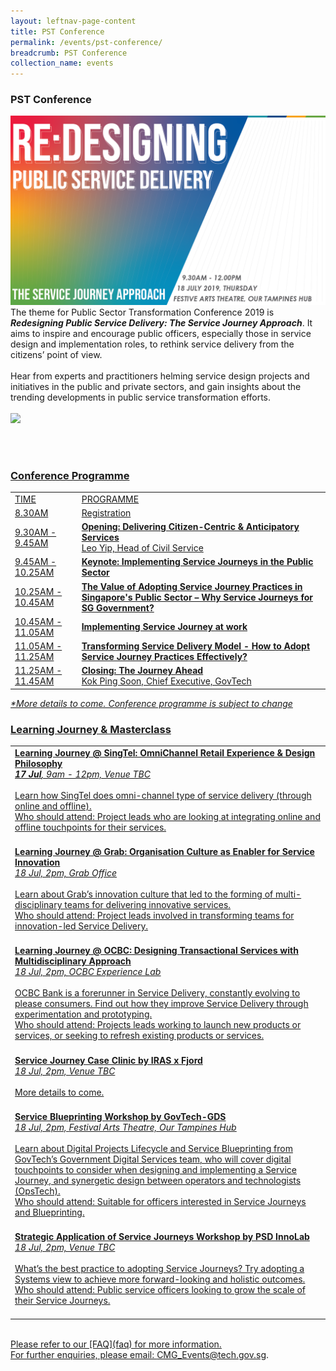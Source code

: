 ```yaml
---
layout: leftnav-page-content
title: PST Conference
permalink: /events/pst-conference/
breadcrumb: PST Conference
collection_name: events
---
```


### PST Conference
![PST Conference](/images/Conference_Banner.png)
<br>
The theme for Public Sector Transformation Conference 2019 is <i><b>Redesigning Public Service Delivery: The Service Journey Approach</b></i>. It aims to inspire and encourage public officers, especially those in service design and implementation roles, to rethink service delivery from the citizens’ point of view.
<br>
<br>
Hear from experts and practitioners helming service design projects and initiatives in the public and private sectors, and  gain insights about the trending developments in public service transformation efforts. 
<br>
<br>
<a href="https://www.eventbrite.sg/e/public-service-transformation-2019-tickets-61859650881"><img src="/images/sign-up-btn.png" style="width:280px" />

<br>
<br>


### Conference Programme
<!-- Schedule --> 
<table>
  <tr>
    <td>TIME</td>
    <td>PROGRAMME<br>
    </td>
  </tr>
  <tr>
    <td>8.30AM</td>
    <td>Registration</td>
  </tr>
  <tr>
    <td>9.30AM - 9.45AM</td>
    <td><b>Opening: Delivering Citizen-Centric & Anticipatory Services </b><br>
      Leo Yip, Head of Civil Service</td>
  </tr>
  <tr>
    <td>9.45AM - 10.25AM</td>
    <td><b>Keynote: Implementing Service Journeys in the Public Sector</b></td>
  </tr>
  <tr>
    <td>10.25AM - 10.45AM</td>
    <td><b>The Value of Adopting Service Journey Practices in Singapore's Public Sector – Why Service Journeys for SG Government? </b><br>
    <!-- Dominic Chan, Director, MOL, GovTech -->
</td>
  </tr>
  <tr>
    <td>10.45AM - 11.05AM</td>
    <td><b>Implementing Service Journey at work</b></td>
  </tr>
  <tr>
    <td>11.05AM - 11.25AM</td>
    <td><b>Transforming Service Delivery Model - How to Adopt Service Journey Practices Effectively?</b></td>
  </tr>
  <tr>
    <td>11.25AM - 11.45AM</td>
    <td><b>Closing: The Journey Ahead</b><br>
       Kok Ping Soon, Chief Executive, GovTech</td>
  </tr>
</table>
<i>*More details to come. Conference programme is subject to change </i>
<br>


<!-- Speakers --> 
<!--
### Conference Speakers
<table>
  <tr>
    <td>
      <a href="/events/learning-journeys/event-details/event-a"> <img src="/images/Bojan_Bleicic.jpg"/> </a><br>
      <b>Bojan Blecic</b> | Senior VP, Head Experience Design, OCBC Bank <br>
    </td>
    <td>
    <b> Tranforming Service Delivery Model Effectively - How to Adopt SJ Practices Effiectively</b><br>
    <br>
    Bojan is responsible for the design and improvemeny of all major touch points between OCBC and its customers. His current work focuses on delivering effortless banking experiences and spearheading change to create a more customer centric organisation. <br>
    <br>
    Bojan is also a Board member of GovTech, and has been invaluable in providing guidance to the organisation. 
    <br>
    <br>
    </td>
  </tr>
  <tr>
    <td>
      <img src="/images/Dominic_Chan.jpg"/> <br>
      <b>Dominic Chan</b> | Director, Moments of Life, GovTech <br>
    </td>
    <td>
    <b>The Value of Adopting the Service Journey Practice in Singapore - Why Service Journey for Singapore Government?</b><br>
    <br>
    Dominic is Director of Moments of Life at GovTech. <br>
    <br>
    Prior to joining the civil service, Dominic was the Senior Vice President, Operations of PCI Limited. 
    <br>
    </td>
  </tr>
  <tr>
    <td>
      <img src="/images/Kok_Ping_Soon.jpg"/><br>
      <b>Kok Ping Soon</b> | Chief Executive, GovTech<br>
    </td>
    <td>
    Ping Soon is Chief Executive of the GovTech, the lead agency driving Singapore's Smart Nation initiative and public sector digital transformation. <br>
    <br>
    </td>
  </tr>
</table>
<br>
<br>
<br> -->

### Learning Journey & Masterclass
<!-- Learning Journey --> 
<table>
  <tr>
    <td>
      <b>Learning Journey @ SingTel: OmniChannel Retail Experience & Design Philosophy</b><br>
      <i><b>17 Jul</b>, 9am - 12pm, Venue TBC</i>
     <br>
     <br>
    Learn how SingTel does omni-channel type of service delivery (through online and offline). <br>
    <u>Who should attend:</u> Project leads who are looking at integrating online and offline touchpoints for their services.
<br>
    <br>
    </td>
  </tr>
  <tr>
    <td>
      <b>Learning Journey @ Grab: Organisation Culture as Enabler for Service Innovation</b><br>
      <i>18 Jul, 2pm, <a href="https://www.google.com/maps/dir//grab+office/data=!4m6!4m5!1m1!4e2!1m2!1m1!1s0x31da19110a2628c3:0x8cafbb3afb4ef55c?sa=X&ved=2ahUKEwjX5IHu7J_iAhWab30KHShaBfkQ9RcwAHoECAEQCQ">Grab Office</a></i>
    <br>
    <br>
    Learn about Grab’s innovation culture that led to the forming of multi-disciplinary teams for delivering innovative services. <br>
    <u>Who should attend:</u> Project leads involved in transforming teams for innovation-led Service Delivery. <br>
    <br>
    </td>
  </tr>
  <tr>
    <td>
      <b>Learning Journey @ OCBC: Designing Transactional Services with Multidisciplinary Approach </b><br>
      <i>18 Jul, 2pm, <a href="https://www.google.com/maps/dir/1.294336,103.8508032/The+Open+Vault+@OCBC,+53+New+Bridge+Rd,+%2301-00,+Singapore+059402/@1.291506,103.8467775,17z/data=!3m1!4b1!4m9!4m8!1m1!4e1!1m5!1m1!1s0x31da190a9270ab6f:0xb5e532e76465ecee!2m2!1d103.8469643!2d1.2880859">OCBC Experience Lab</a></i>
    <br>
    <br>
      OCBC Bank is a forerunner in Service Delivery, constantly evolving to please consumers. Find out how they improve Service Delivery through experimentation and prototyping. <br>
      <u>Who should attend:</u> Projects leads working to launch new products or services, or seeking to refresh existing products or services.
      <br>
    <br>
    </td>
  </tr>
  <tr>
    <td>
     <b>Service Journey Case Clinic by IRAS x Fjord</b><br>
     <i>18 Jul, 2pm, Venue TBC</i>
    <br>
    <br>
    More details to come.
    <br>
    <br>
    </td>
  </tr>
  <tr>
    <td>
      <b>Service Blueprinting Workshop by GovTech-GDS</b><br>
      <i> 18 Jul, 2pm, <a href="https://www.google.com/maps/dir//Our+Tampines+Hub,+1+Tampines+Walk,+Festive+Arts+Theatre,+Singapore+528523/@1.3520896,103.9382944,17z/data=!4m8!4m7!1m0!1m5!1m1!1s0x31da3d12568bcc27:0x22b395ce842fa5d8!2m2!1d103.9404831!2d1.3520896">Festival Arts Theatre, Our Tampines Hub</a></i>
    <br>
     <br>
      Learn about Digital Projects Lifecycle and Service Blueprinting from GovTech’s Government Digital Services team, who will cover digital touchpoints to consider when designing and implementing a Service Journey, and synergetic design between operators and technologists (OpsTech).<br>
      <u>Who should attend:</u> Suitable for officers interested in Service Journeys and Blueprinting.
    <br>
    <br>
    </td>
  </tr>
  <tr>
    <td>
      <b>Strategic Application of Service Journeys Workshop by PSD InnoLab</b><br>
      <i>18 Jul, 2pm, Venue TBC</i>
    <br>
    <br>
      What’s the best practice to adopting Service Journeys? Try adopting a Systems view to achieve more forward-looking and holistic outcomes. <br>
      <u>Who should attend:</u> Public service officers looking to grow the scale of their Service Journeys.
<br>
    <br>
    </td>
  </tr>
</table>

<br> 
Please refer to our [FAQ](faq) for more information. <br>
For further enquiries, please email: <a href="mailto:CMG_Events@tech.gov.sg">CMG_Events@tech.gov.sg</a>.<br>
<br>
<br>


